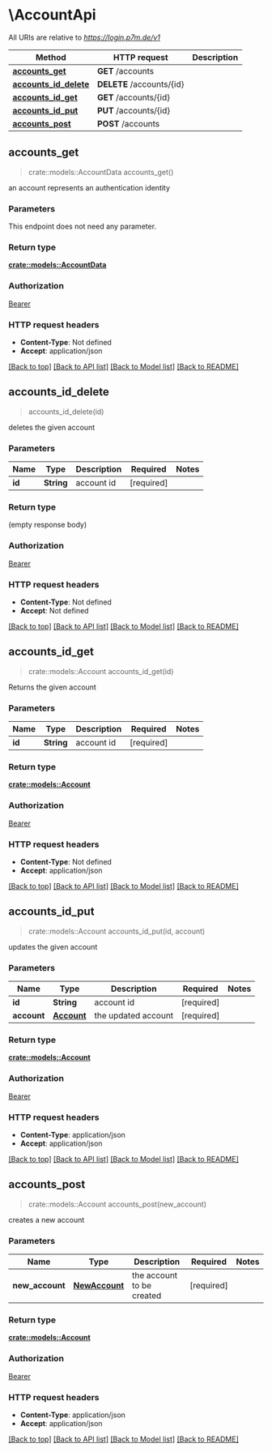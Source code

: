 # \AccountApi

All URIs are relative to *https://login.p7m.de/v1*

Method | HTTP request | Description
------------- | ------------- | -------------
[**accounts_get**](AccountApi.md#accounts_get) | **GET** /accounts | 
[**accounts_id_delete**](AccountApi.md#accounts_id_delete) | **DELETE** /accounts/{id} | 
[**accounts_id_get**](AccountApi.md#accounts_id_get) | **GET** /accounts/{id} | 
[**accounts_id_put**](AccountApi.md#accounts_id_put) | **PUT** /accounts/{id} | 
[**accounts_post**](AccountApi.md#accounts_post) | **POST** /accounts | 



## accounts_get

> crate::models::AccountData accounts_get()


an account represents an authentication identity

### Parameters

This endpoint does not need any parameter.

### Return type

[**crate::models::AccountData**](AccountData.md)

### Authorization

[Bearer](../README.md#Bearer)

### HTTP request headers

- **Content-Type**: Not defined
- **Accept**: application/json

[[Back to top]](#) [[Back to API list]](../README.md#documentation-for-api-endpoints) [[Back to Model list]](../README.md#documentation-for-models) [[Back to README]](../README.md)


## accounts_id_delete

> accounts_id_delete(id)


deletes the given account

### Parameters


Name | Type | Description  | Required | Notes
------------- | ------------- | ------------- | ------------- | -------------
**id** | **String** | account id | [required] |

### Return type

 (empty response body)

### Authorization

[Bearer](../README.md#Bearer)

### HTTP request headers

- **Content-Type**: Not defined
- **Accept**: Not defined

[[Back to top]](#) [[Back to API list]](../README.md#documentation-for-api-endpoints) [[Back to Model list]](../README.md#documentation-for-models) [[Back to README]](../README.md)


## accounts_id_get

> crate::models::Account accounts_id_get(id)


Returns the given account

### Parameters


Name | Type | Description  | Required | Notes
------------- | ------------- | ------------- | ------------- | -------------
**id** | **String** | account id | [required] |

### Return type

[**crate::models::Account**](Account.md)

### Authorization

[Bearer](../README.md#Bearer)

### HTTP request headers

- **Content-Type**: Not defined
- **Accept**: application/json

[[Back to top]](#) [[Back to API list]](../README.md#documentation-for-api-endpoints) [[Back to Model list]](../README.md#documentation-for-models) [[Back to README]](../README.md)


## accounts_id_put

> crate::models::Account accounts_id_put(id, account)


updates the given account

### Parameters


Name | Type | Description  | Required | Notes
------------- | ------------- | ------------- | ------------- | -------------
**id** | **String** | account id | [required] |
**account** | [**Account**](Account.md) | the updated account | [required] |

### Return type

[**crate::models::Account**](Account.md)

### Authorization

[Bearer](../README.md#Bearer)

### HTTP request headers

- **Content-Type**: application/json
- **Accept**: application/json

[[Back to top]](#) [[Back to API list]](../README.md#documentation-for-api-endpoints) [[Back to Model list]](../README.md#documentation-for-models) [[Back to README]](../README.md)


## accounts_post

> crate::models::Account accounts_post(new_account)


creates a new account

### Parameters


Name | Type | Description  | Required | Notes
------------- | ------------- | ------------- | ------------- | -------------
**new_account** | [**NewAccount**](NewAccount.md) | the account to be created | [required] |

### Return type

[**crate::models::Account**](Account.md)

### Authorization

[Bearer](../README.md#Bearer)

### HTTP request headers

- **Content-Type**: application/json
- **Accept**: application/json

[[Back to top]](#) [[Back to API list]](../README.md#documentation-for-api-endpoints) [[Back to Model list]](../README.md#documentation-for-models) [[Back to README]](../README.md)

